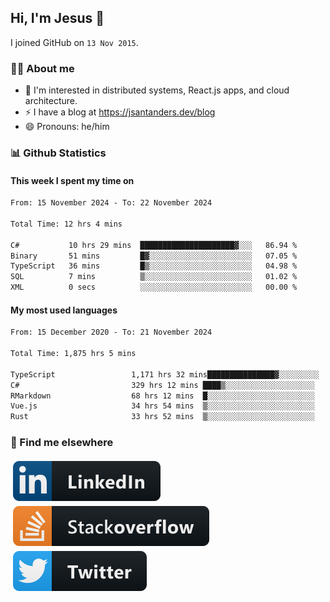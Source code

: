 ## Hi, I'm Jesus 👋

I joined GitHub on `13 Nov 2015`.

<!-- Talking about you -->

### 👨‍💻 About me

- 👦 I'm interested in distributed systems, React.js apps, and cloud architecture.
- ⚡️ I have a blog at <https://jsantanders.dev/blog>
- 😄 Pronouns: he/him

### 📊 Github Statistics

#### This week I spent my time on

<!--START_SECTION:weekly-->

```txt
From: 15 November 2024 - To: 22 November 2024

Total Time: 12 hrs 4 mins

C#           10 hrs 29 mins  █████████████████████▓░░░   86.94 %
Binary       51 mins         █▓░░░░░░░░░░░░░░░░░░░░░░░   07.05 %
TypeScript   36 mins         █▒░░░░░░░░░░░░░░░░░░░░░░░   04.98 %
SQL          7 mins          ▒░░░░░░░░░░░░░░░░░░░░░░░░   01.02 %
XML          0 secs          ░░░░░░░░░░░░░░░░░░░░░░░░░   00.00 %
```

<!--END_SECTION:weekly-->

#### My most used languages

<!--START_SECTION:alltime-->

```txt
From: 15 December 2020 - To: 21 November 2024

Total Time: 1,875 hrs 5 mins

TypeScript                 1,171 hrs 32 mins███████████████▓░░░░░░░░░   62.48 %
C#                         329 hrs 12 mins ████▒░░░░░░░░░░░░░░░░░░░░   17.56 %
RMarkdown                  68 hrs 12 mins  █░░░░░░░░░░░░░░░░░░░░░░░░   03.64 %
Vue.js                     34 hrs 54 mins  ▒░░░░░░░░░░░░░░░░░░░░░░░░   01.86 %
Rust                       33 hrs 52 mins  ▒░░░░░░░░░░░░░░░░░░░░░░░░   01.81 %
```

<!--END_SECTION:alltime-->

### 📢 Find me elsewhere

<p>
  <a target="_blank" href="https://linkedin.com/in/jsantanders">
    <img src="https://github.com/jsantanders/jsantanders/blob/master/img/linkedin.svg" alt="LinkedIn" style="vertical-align:top; margin:4px">
  </a>
  
  <a target="_blank" href="https://stackoverflow.com/users/7318331/jesus-santander">
    <img src="https://github.com/jsantanders/jsantanders/blob/master/img/stackoverflow.svg" alt="StackOverflow" style="vertical-align:top; margin:4px">
  </a>
  
  <a target="_blank" href="http://twitter.com/jsantanders">
    <img src="https://github.com/jsantanders/jsantanders/blob/master/img/twitter.svg" alt="Twitter" style="vertical-align:top; margin:4px">
  </a>
</p>
